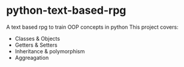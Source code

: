 # python-text-based-rpg
A text based rpg to train OOP concepts in python
This project covers:
- Classes & Objects
- Getters & Setters
- Inheritance & polymorphism
- Aggreagation